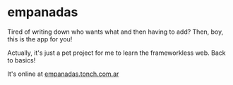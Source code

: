 empanadas
=========

Tired of writing down who wants what and then having to add? Then, boy, this is the app for you!

Actually, it's just a pet project for me to learn the frameworkless web. Back to basics!

It's online at [empanadas.tonch.com.ar](http://empanadas.tonch.com.ar)

